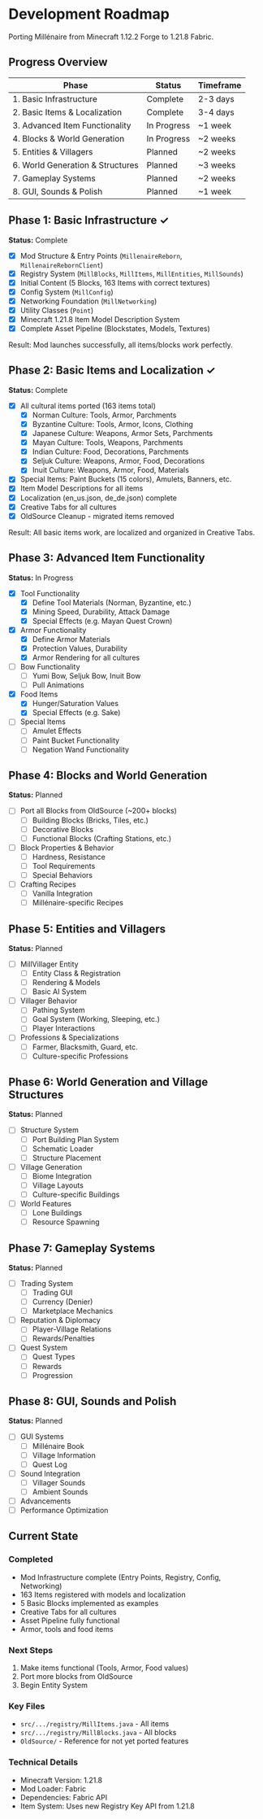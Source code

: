 # Development Roadmap

Porting Millénaire from Minecraft 1.12.2 Forge to 1.21.8 Fabric.

## Progress Overview

| Phase | Status | Timeframe |
|-------|--------|-----------|
| 1. Basic Infrastructure | Complete | 2-3 days |
| 2. Basic Items & Localization | Complete | 3-4 days |
| 3. Advanced Item Functionality | In Progress | ~1 week |
| 4. Blocks & World Generation | In Progress | ~2 weeks |
| 5. Entities & Villagers | Planned | ~2 weeks |
| 6. World Generation & Structures | Planned | ~3 weeks |
| 7. Gameplay Systems | Planned | ~2 weeks |
| 8. GUI, Sounds & Polish | Planned | ~1 week |

## Phase 1: Basic Infrastructure ✓

**Status:** Complete

- [x] Mod Structure & Entry Points (`MillenaireReborn`, `MillenaireRebornClient`)
- [x] Registry System (`MillBlocks`, `MillItems`, `MillEntities`, `MillSounds`)
- [x] Initial Content (5 Blocks, 163 Items with correct textures)
- [x] Config System (`MillConfig`)
- [x] Networking Foundation (`MillNetworking`)
- [x] Utility Classes (`Point`)
- [x] Minecraft 1.21.8 Item Model Description System
- [x] Complete Asset Pipeline (Blockstates, Models, Textures)

Result: Mod launches successfully, all items/blocks work perfectly.

## Phase 2: Basic Items and Localization ✓

**Status:** Complete

- [x] All cultural items ported (163 items total)
  - [x] Norman Culture: Tools, Armor, Parchments
  - [x] Byzantine Culture: Tools, Armor, Icons, Clothing
  - [x] Japanese Culture: Weapons, Armor Sets, Parchments
  - [x] Mayan Culture: Tools, Weapons, Parchments
  - [x] Indian Culture: Food, Decorations, Parchments
  - [x] Seljuk Culture: Weapons, Armor, Food, Decorations
  - [x] Inuit Culture: Weapons, Armor, Food, Materials
- [x] Special Items: Paint Buckets (15 colors), Amulets, Banners, etc.
- [x] Item Model Descriptions for all items
- [x] Localization (en_us.json, de_de.json) complete
- [x] Creative Tabs for all cultures
- [x] OldSource Cleanup - migrated items removed

Result: All basic items work, are localized and organized in Creative Tabs.

## Phase 3: Advanced Item Functionality

**Status:** In Progress

- [x] Tool Functionality
  - [x] Define Tool Materials (Norman, Byzantine, etc.)
  - [x] Mining Speed, Durability, Attack Damage
  - [x] Special Effects (e.g. Mayan Quest Crown)
- [x] Armor Functionality
  - [x] Define Armor Materials
  - [x] Protection Values, Durability
  - [x] Armor Rendering for all cultures
- [ ] Bow Functionality
  - [ ] Yumi Bow, Seljuk Bow, Inuit Bow
  - [ ] Pull Animations
- [x] Food Items
  - [x] Hunger/Saturation Values
  - [x] Special Effects (e.g. Sake)
- [ ] Special Items
  - [ ] Amulet Effects
  - [ ] Paint Bucket Functionality
  - [ ] Negation Wand Functionality

## Phase 4: Blocks and World Generation

**Status:** Planned

- [ ] Port all Blocks from OldSource (~200+ blocks)
  - [ ] Building Blocks (Bricks, Tiles, etc.)
  - [ ] Decorative Blocks
  - [ ] Functional Blocks (Crafting Stations, etc.)
- [ ] Block Properties & Behavior
  - [ ] Hardness, Resistance
  - [ ] Tool Requirements
  - [ ] Special Behaviors
- [ ] Crafting Recipes
  - [ ] Vanilla Integration
  - [ ] Millénaire-specific Recipes

## Phase 5: Entities and Villagers

**Status:** Planned

- [ ] MillVillager Entity
  - [ ] Entity Class & Registration
  - [ ] Rendering & Models
  - [ ] Basic AI System
- [ ] Villager Behavior
  - [ ] Pathing System
  - [ ] Goal System (Working, Sleeping, etc.)
  - [ ] Player Interactions
- [ ] Professions & Specializations
  - [ ] Farmer, Blacksmith, Guard, etc.
  - [ ] Culture-specific Professions

## Phase 6: World Generation and Village Structures

**Status:** Planned

- [ ] Structure System
  - [ ] Port Building Plan System
  - [ ] Schematic Loader
  - [ ] Structure Placement
- [ ] Village Generation
  - [ ] Biome Integration
  - [ ] Village Layouts
  - [ ] Culture-specific Buildings
- [ ] World Features
  - [ ] Lone Buildings
  - [ ] Resource Spawning

## Phase 7: Gameplay Systems

**Status:** Planned

- [ ] Trading System
  - [ ] Trading GUI
  - [ ] Currency (Denier)
  - [ ] Marketplace Mechanics
- [ ] Reputation & Diplomacy
  - [ ] Player-Village Relations
  - [ ] Rewards/Penalties
- [ ] Quest System
  - [ ] Quest Types
  - [ ] Rewards
  - [ ] Progression

## Phase 8: GUI, Sounds and Polish

**Status:** Planned

- [ ] GUI Systems
  - [ ] Millénaire Book
  - [ ] Village Information
  - [ ] Quest Log
- [ ] Sound Integration
  - [ ] Villager Sounds
  - [ ] Ambient Sounds
- [ ] Advancements
- [ ] Performance Optimization

## Current State

### Completed
- Mod Infrastructure complete (Entry Points, Registry, Config, Networking)
- 163 Items registered with models and localization
- 5 Basic Blocks implemented as examples
- Creative Tabs for all cultures
- Asset Pipeline fully functional
- Armor, tools and food items

### Next Steps
1. Make items functional (Tools, Armor, Food values)
2. Port more blocks from OldSource
3. Begin Entity System

### Key Files
- `src/.../registry/MillItems.java` - All items
- `src/.../registry/MillBlocks.java` - All blocks
- `OldSource/` - Reference for not yet ported features

### Technical Details
- Minecraft Version: 1.21.8
- Mod Loader: Fabric
- Dependencies: Fabric API
- Item System: Uses new Registry Key API from 1.21.8

